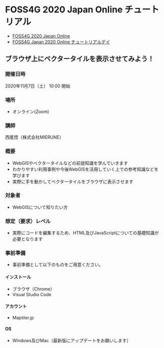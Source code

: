 # FOSS4G 2020 Japan Online チュートリアル

- [FOSS4G 2020 Japan Online](https://www.osgeo.jp/events/foss4g-2020/foss4g-2020-japan-online)
- [FOSS4G Japan 2020 Online チュートリアルデイ](https://www.osgeo.jp/events/foss4g-2020/foss4g-2020-japan-online/foss4g-japan-2020-online-tutorial-day)

## ブラウザ上にベクタータイルを表示させてみよう！

### 開催日時

2020年11月7日（土） 10:00 開始

### 場所

- オンライン(Zoom)

### 講師

西尾悟（株式会社MIERUNE）

### 概要

- WebGISやベクタータイルなどの前提知識を学んでいきます
- わかりやすい利用事例や今後WebGISを活用していく上での参考知識などを学びます
- 実際に手を動かしてベクタータイルをブラウザに表示させます

### 対象者

- WebGISについて知りたい方

### 想定（要求）レベル

- 実際にコードを編集するため、HTML及びJavaScriptについての基礎知識が必要となります

### 事前準備

- 事前準備として以下のものをご用意ください。

#### インストール

- ブラウザ（Chrome）
- Visual Studio Code

#### アカウント

- Maptiler.jp

#### OS

- Windows及びMac（最新版にアップデートをお願いします）
